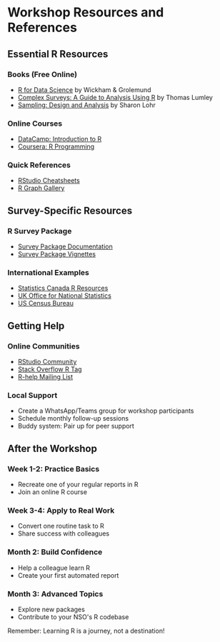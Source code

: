 # Workshop Resources and References

## Essential R Resources

### Books (Free Online)
- [R for Data Science](https://r4ds.had.co.nz/) by Wickham & Grolemund
- [Complex Surveys: A Guide to Analysis Using R](https://r-survey.r-forge.r-project.org/svybook/) by Thomas Lumley
- [Sampling: Design and Analysis](https://www.sharonlohr.com/) by Sharon Lohr

### Online Courses
- [DataCamp: Introduction to R](https://www.datacamp.com/courses/free-introduction-to-r)
- [Coursera: R Programming](https://www.coursera.org/learn/r-programming)

### Quick References
- [RStudio Cheatsheets](https://www.rstudio.com/resources/cheatsheets/)
- [R Graph Gallery](https://www.r-graph-gallery.com/)

## Survey-Specific Resources

### R Survey Package
- [Survey Package Documentation](http://r-survey.r-forge.r-project.org/survey/)
- [Survey Package Vignettes](https://cran.r-project.org/web/packages/survey/vignettes/)

### International Examples
- [Statistics Canada R Resources](https://www.statcan.gc.ca/)
- [UK Office for National Statistics](https://www.ons.gov.uk/)
- [US Census Bureau](https://www.census.gov/)

## Getting Help

### Online Communities
- [RStudio Community](https://community.rstudio.com/)
- [Stack Overflow R Tag](https://stackoverflow.com/questions/tagged/r)
- [R-help Mailing List](https://stat.ethz.ch/mailman/listinfo/r-help)

### Local Support
- Create a WhatsApp/Teams group for workshop participants
- Schedule monthly follow-up sessions
- Buddy system: Pair up for peer support

## After the Workshop

### Week 1-2: Practice Basics
- Recreate one of your regular reports in R
- Join an online R course

### Week 3-4: Apply to Real Work
- Convert one routine task to R
- Share success with colleagues

### Month 2: Build Confidence
- Help a colleague learn R
- Create your first automated report

### Month 3: Advanced Topics
- Explore new packages
- Contribute to your NSO's R codebase

Remember: Learning R is a journey, not a destination!

